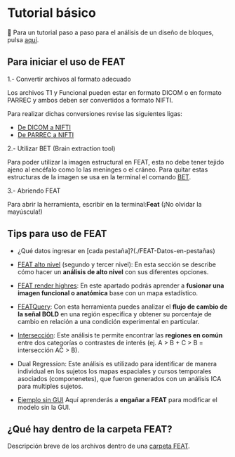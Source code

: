 

# Tutorial básico
:tipping_hand_person: Para un tutorial paso a paso para el análisis de un diseño de bloques, pulsa [aquí](./FSL-tutorialFeat).


## Para iniciar el uso de FEAT 

1.- Convertir archivos al formato adecuado 

Los archivos T1 y Funcional pueden estar en formato DICOM o en formato PARREC y ambos deben ser convertidos a formato NIFTI.

Para realizar dichas conversiones revise las siguientes ligas:
+ [De DICOM a NIFTI](./Procesamiento-Imagen:-De-DICOM-a-NIFTI)
+ [De PARREC a NIFTI](./Procesamiento-Imagen:-De-PARREC-a-NIFTI)

2.-  Utilizar BET (Brain extraction tool) 

Para poder utilizar la imagen estructural en FEAT, esta no debe tener tejido ajeno al encéfalo como lo las meninges o el cráneo. Para quitar estas estructuras de la imagen se usa en la terminal el comando [BET](./FSL_-Brain-extraction-tool-BET).

3.- Abriendo FEAT 

Para abrir la herramienta, escribir en la terminal:**Feat** (¡No olvidar la mayúscula!)

## Tips para uso de FEAT
+ ¿Qué datos ingresar en [cada pestaña]?(./FEAT-Datos-en-pestañas)
+ [FEAT alto nivel](./FEAT:-Análisis-de-alto-nivel) (segundo y tercer nivel): En esta sección se describe cómo hacer un **análisis de alto nivel** con sus diferentes opciones.
+ [FEAT render highres](./FEAT:-render-highres): En este apartado podrás aprender a **fusionar una imagen funcional o anatómica** base con un mapa estadístico.
+ [FEATQuery](./FEAT:-FEATQuery): Con esta herramienta puedes analizar el **flujo de cambio de la señal BOLD** en una región específica y obtener su porcentaje de cambio en relación a una condición experimental en particular. 
+ [Intersección](./FEAT_-Intersección): Este análisis te permite encontrar las **regiones en común** entre dos categorías o contrastes de interés (ej.  A > B  +  C > B = intersección AC > B).
+ Dual Regression: Este análisis es utilizado para identificar de manera individual en los sujetos los mapas espaciales y cursos temporales asociados (componenetes), que fueron generados con un análisis ICA para multiples sujetos.

+ [Ejemplo sin GUI](./FEAT:-Modificar-sin-GUI) Aquí aprenderás a **engañar a FEAT** para modificar el modelo sin la GUI.

## ¿Qué hay dentro de la carpeta FEAT?
Descripción breve de los archivos dentro de una [carpeta FEAT](./FEAT_-Archivos-carpeta-FEAT).
